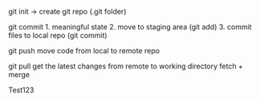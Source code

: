 
git init    -> create git repo (.git folder)

git commit
    1. meaningful state
    2. move to staging area (git add)
    3. commit files to local repo (git commit)

git push
    move code from local to remote repo

git pull
    get the latest changes from remote to working directory
    fetch + merge

Test123
